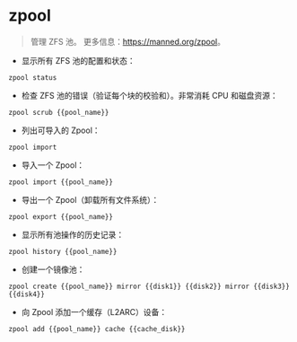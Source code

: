# zpool

> 管理 ZFS 池。
> 更多信息：<https://manned.org/zpool>。

- 显示所有 ZFS 池的配置和状态：

`zpool status`

- 检查 ZFS 池的错误（验证每个块的校验和）。非常消耗 CPU 和磁盘资源：

`zpool scrub {{pool_name}}`

- 列出可导入的 Zpool：

`zpool import`

- 导入一个 Zpool：

`zpool import {{pool_name}}`

- 导出一个 Zpool（卸载所有文件系统）：

`zpool export {{pool_name}}`

- 显示所有池操作的历史记录：

`zpool history {{pool_name}}`

- 创建一个镜像池：

`zpool create {{pool_name}} mirror {{disk1}} {{disk2}} mirror {{disk3}} {{disk4}}`

- 向 Zpool 添加一个缓存（L2ARC）设备：

`zpool add {{pool_name}} cache {{cache_disk}}`